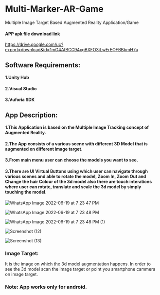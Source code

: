 # Multi-Marker-AR-Game
Multiple Image Target Based Augmented Reality Application/Game

#### APP apk file download link
https://drive.google.com/uc?export=download&id=1mG4AtBCC94xgBXFO3iLwErEOFBBbmH7u


## Software Requirements:
#### 1.Unity Hub
#### 2.Visual Studio
#### 3.Vuforia SDK

## App Description: 
#### 1.This Application is based on the Multiple Image Tracking concept of Augmented Reality.
#### 2.The App consists of a various scene with different 3D Model that is augmented on different image target.
#### 3.From main menu user can choose the models you want to see.
#### 3.There are UI Virtual Buttons using which user can navigate through various scenes and able to rotate the model, Zoom In, Zoom Out and Change the hair Colour of the 3d model also there are touch interations where user can rotate, translate and scale the 3d model by simply touching the model.

![WhatsApp Image 2022-06-19 at 7 23 47 PM](https://user-images.githubusercontent.com/90376200/174484924-e763a969-7ad6-4246-8930-6add99106468.jpeg)

![WhatsApp Image 2022-06-19 at 7 23 48 PM](https://user-images.githubusercontent.com/90376200/174484990-7731b530-c852-43e5-bbfb-2e3c886e2a81.jpeg)

![WhatsApp Image 2022-06-19 at 7 23 48 PM (1)](https://user-images.githubusercontent.com/90376200/174485022-e9fa1761-0e3d-4973-80d9-07c22fcbee5f.jpeg)

![Screenshot (12)](https://user-images.githubusercontent.com/90376200/174485296-766288ae-a97b-499a-b339-e073353693ee.png)

![Screenshot (13)](https://user-images.githubusercontent.com/90376200/174485655-3e91c596-767c-4265-abcc-fc9580d330a1.png)

### Image Target:
It is the image on which the 3d model augmentation happens. In order to see the 3d model scan the image target or point you smartphone cammera on image target.

### Note: App works only for android.
